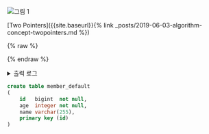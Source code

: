 ![그림 1]({{site.baseurl}}/img/spring/practice-springbootspringprofile-1.png)

[Two Pointers]({{site.baseurl}}{% link _posts/2019-06-03-algorithm-concept-twopointers.md %})

{% raw %}

{% endraw %}







<details><summary>출력 로그</summary>
<div markdown="1">

```
04:27:56.752 [main] INFO com.windowforsun.reactor.scheduler.SchedulersTest - onSubscribe(FluxCreate.BufferAsyncSink)
```  

</div>
</details>

```sql
create table member_default
(
	id   bigint  not null,
	age  integer not null,
	name varchar(255),
	primary key (id)
)



```  





